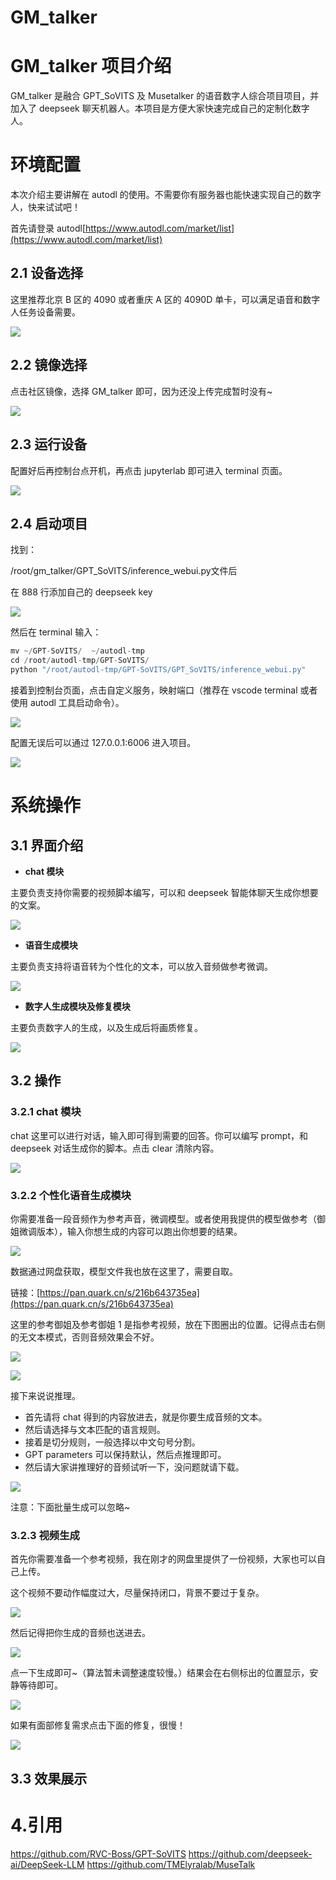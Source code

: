 # GM_talker

# GM_talker 项目介绍

GM_talker 是融合 GPT_SoVITS 及 Musetalker 的语音数字人综合项目项目，并加入了 deepseek 聊天机器人。本项目是方便大家快速完成自己的定制化数字人。

# 环境配置

本次介绍主要讲解在 autodl 的使用。不需要你有服务器也能快速实现自己的数字人，快来试试吧！

首先请登录 autodl[https://www.autodl.com/market/list](https://www.autodl.com/market/list)

## 2.1 设备选择

这里推荐北京 B 区的 4090 或者重庆 A 区的 4090D 单卡，可以满足语音和数字人任务设备需要。

![](static/TCxDblTWTomKObxCtdqcYrv9nRd.png)

## 2.2 镜像选择

点击社区镜像，选择 GM_talker 即可，因为还没上传完成暂时没有~

![](static/Lcvob0qVGoYBDLxyPQ9cjEqxn0e.png)

## 2.3 运行设备

配置好后再控制台点开机，再点击 jupyterlab 即可进入 terminal 页面。

![](static/XOhcbw3CRoYEO3xbQP7cGslZnqe.png)

## 2.4 启动项目

找到：

/root/gm_talker/GPT_SoVITS/inference_webui.py文件后

在 888 行添加自己的 deepseek key

![](static/RA34bBB1foiLO6xU4wkcIUX4nKb.png)

然后在 terminal 输入：

```python
mv ~/GPT-SoVITS/  ~/autodl-tmp
cd /root/autodl-tmp/GPT-SoVITS/
python "/root/autodl-tmp/GPT-SoVITS/GPT_SoVITS/inference_webui.py"
```

接着到控制台页面，点击自定义服务，映射端口（推荐在 vscode terminal 或者使用 autodl 工具启动命令）。

![](static/Aq6bbsGouoMIpOxnaytc9dhgnge.png)

配置无误后可以通过  127.0.0.1:6006  进入项目。

![](static/JbGjbCzfIoKxa1x0v8LcuiJungc.png)

# 系统操作

## 3.1 界面介绍

- **chat 模块**

主要负责支持你需要的视频脚本编写，可以和 deepseek 智能体聊天生成你想要的文案。

![](static/XUNbb8SolomP4XxJ3oNc8rkDnSg.png)

- **语音生成模块**

主要负责支持将语音转为个性化的文本，可以放入音频做参考微调。

![](static/Nz3ibUlqvojyj9xyKtkck6oEn8c.png)

- **数字人生成模块及修复模块**

主要负责数字人的生成，以及生成后将画质修复。

![](static/JEZ9bXXeEo0zG3x4VQocXpwJnHb.png)

## 3.2 操作

### 3.2.1 chat 模块

chat 这里可以进行对话，输入即可得到需要的回答。你可以编写 prompt，和 deepseek 对话生成你的脚本。点击 clear 清除内容。

![](static/VXfZb5iG7oCap0x11T4cjC3lnAf.png)

### 3.2.2 个性化语音生成模块

你需要准备一段音频作为参考声音，微调模型。或者使用我提供的模型做参考（御姐微调版本），输入你想生成的内容可以跑出你想要的结果。

![](static/ZRD6bIZqoo5iiJxarJScF9D1nVe.png)

数据通过网盘获取，模型文件我也放在这里了，需要自取。

链接：[https://pan.quark.cn/s/216b643735ea](https://pan.quark.cn/s/216b643735ea)

这里的参考御姐及参考御姐 1 是指参考视频，放在下图圈出的位置。记得点击右侧的无文本模式，否则音频效果会不好。

![](static/AYdWbABxiocCpTxH2tHcOzWenod.png)

![](static/LdWPbp8CXoLpvBxkwaxcg4HZnGf.png)

接下来说说推理。

- 首先请将 chat 得到的内容放进去，就是你要生成音频的文本。
- 然后请选择与文本匹配的语言规则。
- 接着是切分规则，一般选择以中文句号分割。
- GPT parameters 可以保持默认，然后点推理即可。
- 然后请大家讲推理好的音频试听一下，没问题就请下载。

![](static/GS0Db63npoZ3a6xiWYxc0WIAnOe.png)

注意：下面批量生成可以忽略~

### 3.2.3 视频生成

首先你需要准备一个参考视频，我在刚才的网盘里提供了一份视频，大家也可以自己上传。

这个视频不要动作幅度过大，尽量保持闭口，背景不要过于复杂。

![](static/ZLhVbhTPTofjt0x7EtLcIljFnic.png)

然后记得把你生成的音频也送进去。

![](static/UvLJbeg4qo6kjtxz7uFcT6BWnyh.png)

点一下生成即可~（算法暂未调整速度较慢。）结果会在右侧标出的位置显示，安静等待即可。

![](static/RK6QbFnwdop1sfx8oE9cUNtGntg.png)

如果有面部修复需求点击下面的修复，很慢！

![](static/Dcczb85Mpo7NbyxVm6VcFWTonYe.png)

## 3.3 效果展示
# 4.引用
https://github.com/RVC-Boss/GPT-SoVITS
https://github.com/deepseek-ai/DeepSeek-LLM
https://github.com/TMElyralab/MuseTalk
